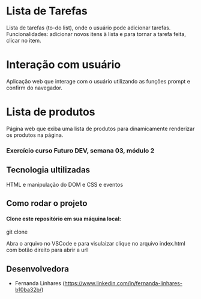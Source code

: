 # Lista de Tarefas

Lista de tarefas (to-do list), onde o usuário pode adicionar tarefas. Funcionalidades: adicionar novos itens à lista e para tornar a tarefa  feita, clicar no item.

# Interação com usuário

Aplicação web que interage com o usuário utilizando as funções prompt e confirm do navegador.

# Lista de produtos

Página web que exiba uma lista de produtos  para dinamicamente renderizar os produtos na página.

### Exercício curso Futuro DEV, semana 03, módulo 2

## Tecnologia ultilizadas

HTML e manipulação do DOM e CSS e eventos

## Como rodar o projeto

#### Clone este repositório em sua máquina local:

git clone 


Abra o arquivo no VSCode e para visulaizar clique no arquivo index.html com botão direito para abrir a url


## Desenvolvedora

- Fernanda Linhares (https://www.linkedin.com/in/fernanda-linhares-b10ba32b/)









